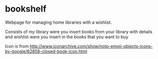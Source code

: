 # bookshelf
Webpage for managing home libraries with a wishlist.

Consists of my library were you insert books from your library with details 
and wishlist were you insert in the books that you want to buy

Icon is from http://www.iconarchive.com/show/noto-emoji-objects-icons-by-google/62858-closed-book-icon.html
